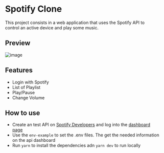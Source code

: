 # Spotify Clone

This project consists in a web application that uses the Spotify API to control an active device and play some music.

## Preview
![image](https://user-images.githubusercontent.com/62676057/153515744-e7f4fedc-86ab-4901-afd7-358b89a7f796.png)

## Features
- Login with Spotify
- List of Playlist
- Play/Pause
- Change Volume

## How to use

- Create an test API on [Spotify Developers](https://developer.spotify.com/) and log into the [dashboard page](https://developer.spotify.com/dashboard/login)
- Use the ``` env-example ``` to set the .env files. The get the needed information on the api dashboard
- Run ``` yarn ``` to install the dependencies adn ``` yarn dev ``` to run locally
